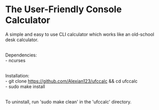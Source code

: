 # The User-Friendly Console Calculator
A simple and easy to use CLI calculator which works like an old-school desk calculator.
<br><br>

Dependencies:<br>
    - ncurses<br><br>

Installation:<br>
    - git clone https://github.com/Alexian123/ufccalc && cd ufccalc<br>
    - sudo make install<br><br>

To uninstall, run 'sudo make clean' in the 'ufccalc' directory.
